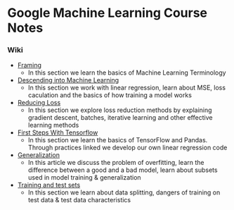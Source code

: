 # Google Machine Learning Course Notes

### Wiki

* [Framing](https://github.com/AntonioErdeljac/Google-Machine-Learning-Course-Notes/wiki/%231-Framing)
    * In this section we learn the basics of Machine Learning Terminology
* [Descending into Machine Learning](https://github.com/AntonioErdeljac/Google-Machine-Learning-Course-Notes/wiki/%232-Descending-into-Machine-Learning)
    * In this section we work with linear regression, learn about MSE, loss caculation and the basics of how training a model works
* [Reducing Loss](https://github.com/AntonioErdeljac/Google-Machine-Learning-Course-Notes/wiki/%233-Reducing-Loss)
   * In this section we explore loss reduction methods by explaining gradient descent, batches, iterative learning and other effective learning methods
* [First Steps With Tensorflow](https://github.com/AntonioErdeljac/Google-Machine-Learning-Course-Notes/wiki/%234-First-Steps-With-TensorFlow)
   * In this section we learn the basics of TensorFlow and Pandas. Through practices linked we develop our own linear regression code 
* [Generalization](https://github.com/AntonioErdeljac/Google-Machine-Learning-Course-Notes/wiki/%235-Generalization)
   * In this article we discuss the problem of overfitting, learn the difference between a good and a bad model, learn about subsets used in model training & generalization
* [Training and test sets](https://github.com/AntonioErdeljac/Google-Machine-Learning-Course-Notes/wiki/%236-Training-and-test-sets)
   * In this section we learn about data splitting, dangers of training on test data & test data characteristics
